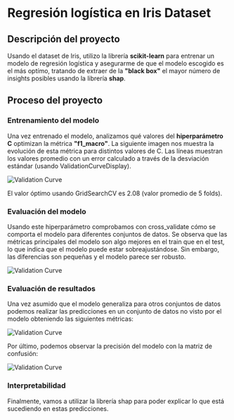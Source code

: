 # Regresión logística en Iris Dataset

## Descripción del proyecto

Usando el dataset de Iris, utilizo la librería **scikit-learn** para entrenar un modelo de regresión logística y asegurarme de que el modelo escogido es el más optímo, tratando de extraer de la **"black box"** el mayor número de insights posibles usando la librería **shap**.

## Proceso del proyecto
### Entrenamiento del modelo
Una vez entrenado el modelo, analizamos qué valores del **hiperparámetro C** optimizan la métrica **"f1_macro"**. La siguiente imagen nos muestra la evolución de esta métrica para distintos valores de C. Las líneas muestran los valores promedio con un error calculado a través de la desviación estándar (usando ValidationCurveDisplay).

<image src="/images/validation_curve.png" alt="Validation Curve">

El valor óptimo usando GridSearchCV es 2.08 (valor promedio de 5 folds).

### Evaluación del modelo
Usando este hiperparámetro comprobamos con cross_validate cómo se comporta el modelo para diferentes conjuntos de datos. Se observa que las métricas principales del modelo son algo mejores en el train que en el test, lo que indica que el modelo puede estar sobreajustándose. Sin embargo, las diferencias son pequeñas y el modelo parece ser robusto.

<image src="/images/cross_validate.png" alt="Validation Curve">

### Evaluación de resultados

Una vez asumido que el modelo generaliza para otros conjuntos de datos podemos realizar las predicciones en un conjunto de datos no visto por el modelo obteniendo las siguientes métricas:

<image src="/images/test_metrics.png" alt="Validation Curve">

Por último, podemos observar la precisión del modelo con la matriz de confusión:

<image src="/images/confusion_matrix.png" alt="Validation Curve">

### Interpretabilidad

Finalmente, vamos a utilizar la librería shap para poder explicar lo que está sucediendo en estas predicciones.